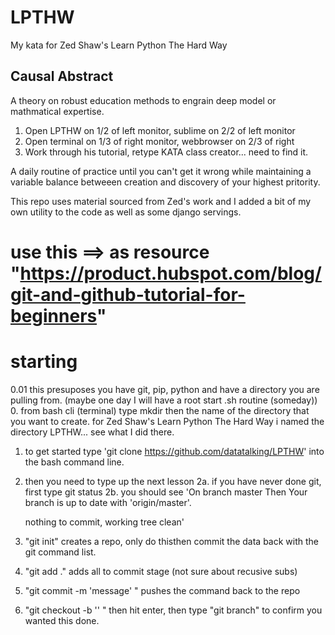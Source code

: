 # LPTHW
My kata for Zed Shaw's Learn Python The Hard Way

## Causal Abstract
A theory on robust education methods to engrain deep model or mathmatical expertise.
1. Open LPTHW on 1/2 of left monitor, sublime on 2/2 of left monitor
2. Open terminal on 1/3 of right monitor, webbrowser on 2/3 of right
3. Work through his tutorial, retype KATA class creator... need to find it.

A daily routine of practice until you can't get it wrong while maintaining a variable balance betweeen creation and discovery of your highest pritority.

This repo uses material sourced from Zed's work and I added a bit of my own utility to the code as well as some django servings.

# use this ==> as resource "https://product.hubspot.com/blog/git-and-github-tutorial-for-beginners"

# starting
0.01 this presuposes you have git, pip, python and have a directory you are pulling from. (maybe one day I will have a root start .sh routine (someday))
0. from bash cli (terminal) type mkdir then the name of the directory that you want to create. for Zed Shaw's Learn Python The Hard Way i named the directory LPTHW... see what I did there.
1. to get started type 'git clone https://github.com/datatalking/LPTHW' into the bash command line.
2. then you need to type up the next lesson
  2a. if you have never done git, first type git status
  2b. you should see  'On branch master
    Then Your branch is up to date with 'origin/master'.

    nothing to commit, working tree clean'
3. "git init" creates a repo, only do thisthen commit the data back with the git command list.
4. "git add ." adds all to commit stage (not sure about recusive subs)
5. "git commit -m 'message' " pushes the command back to the repo
6. "git checkout -b '<branch name>' " then hit enter, then type "git branch" to confirm you wanted this done.


